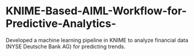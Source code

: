 # KNIME-Based-AIML-Workflow-for-Predictive-Analytics-
Developed a machine learning pipeline in KNIME to analyze financial data (NYSE Deutsche Bank AG) for predicting trends.
